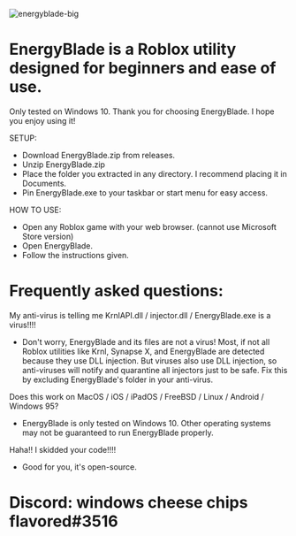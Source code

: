 ![energyblade-big](https://user-images.githubusercontent.com/82454201/220846420-d8587b62-242a-4526-aa23-e24ae223d546.png)

# EnergyBlade is a Roblox utility designed for beginners and ease of use.
Only tested on Windows 10.
Thank you for choosing EnergyBlade. I hope you enjoy using it!

SETUP:
- Download EnergyBlade.zip from releases.
- Unzip EnergyBlade.zip
- Place the folder you extracted in any directory. I recommend placing it in Documents.
- Pin EnergyBlade.exe to your taskbar or start menu for easy access.


HOW TO USE:
- Open any Roblox game with your web browser. (cannot use Microsoft Store version)
- Open EnergyBlade.
- Follow the instructions given.


# Frequently asked questions:

My anti-virus is telling me KrnlAPI.dll / injector.dll / EnergyBlade.exe is a virus!!!!
- Don't worry, EnergyBlade and its files are not a virus! Most, if not all Roblox utilities like Krnl, Synapse X, and EnergyBlade are detected
  because they use DLL injection. But viruses also use DLL injection, so anti-viruses will notify and quarantine all injectors just to be safe. 
  Fix this by excluding EnergyBlade's folder in your anti-virus.

Does this work on MacOS / iOS / iPadOS / FreeBSD / Linux / Android / Windows 95?
- EnergyBlade is only tested on Windows 10. Other operating systems may not be guaranteed to run EnergyBlade properly.

Haha!! I skidded your code!!!!
- Good for you, it's open-source.



# Discord: windows cheese chips flavored#3516
